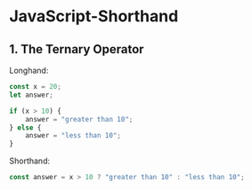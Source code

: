 # JavaScript-Shorthand

## 1. The Ternary Operator 

Longhand:

```javascript
const x = 20;
let answer;

if (x > 10) {
    answer = "greater than 10";
} else {
    answer = "less than 10";
} 
```
Shorthand:

```javascript
const answer = x > 10 ? "greater than 10" : "less than 10";
```


